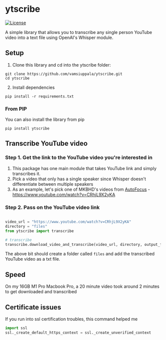 # ytscribe

[![License](https://img.shields.io/badge/License-Apache_2.0-blue.svg)](https://opensource.org/licenses/Apache-2.0)

A simple library that allows you to transcribe any single person YouTube video into a text file using OpenAI's Whisper module. 

## Setup
1. Clone this library and cd into the ytscribe folder:
```
git clone https://github.com/vamsiuppala/ytscribe.git
cd ytscribe
```

2. Install dependencies
```
pip install -r requirements.txt
```
### From PIP
You can also install the library from pip
```
pip install ytscribe
```

## Transcribe YouTube video
### Step 1. Get the link to the YouTube video you're interested in
1. This package has one main module that takes YouTube link and simply transcribes it.
2. Pick a video that only has a single speaker since Whisper doesn't differentiate between multiple speakers
3. As an example, let's pick one of MKBHD's videos from [AutoFocus](https://www.youtube.com/@AutoFocus) - https://www.youtube.com/watch?v=CRhjL9X2yKA

### Step 2. Pass on the YouTube video link
```python

video_url = "https://www.youtube.com/watch?v=CRhjL9X2yKA"
directory = "files"
from ytscribe import transcribe

# transcribe
transcribe.download_video_and_transcribe(video_url, directory, output_filename = 'title', whisper_model = 'base')

```
The above bit should create a folder called ``files`` and add the transcribed YouTube video as a txt file. 

## Speed
On my 16GB M1 Pro Macbook Pro, a 20 minute video took around 2 minutes to get downloaded and transcribed

## Certificate issues
If you run into ssl certification troubles, this command helped me

``` python
import ssl
ssl._create_default_https_context = ssl._create_unverified_context
```

